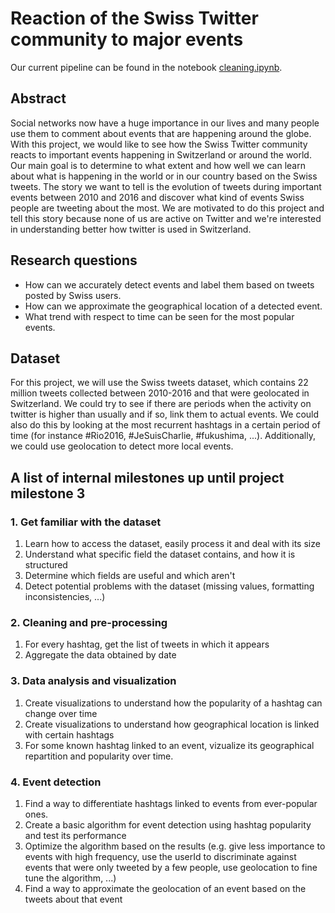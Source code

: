 # Reaction of the Swiss Twitter community to major events
Our current pipeline can be found in the notebook [cleaning.ipynb](cleaning.ipynb).

## Abstract
Social networks now have a huge importance in our lives and many people use them to comment about events that are happening around the globe. With this project, we would like to see how the Swiss Twitter community reacts to important events happening in Switzerland or around the world. Our main goal is to determine to what extent and how well we can learn about what is happening in the world or in our country based on the Swiss tweets. The story we want to tell is the evolution of tweets during important events between 2010 and 2016 and discover what kind of events Swiss people are tweeting about the most. We are motivated to do this project and tell this story because none of us are active on Twitter and we're interested in understanding better how twitter is used in Switzerland.

## Research questions
- How can we accurately detect events and label them based on tweets posted by Swiss users.
- How can we approximate the geographical location of a detected event.
- What trend with respect to time can be seen for the most popular events.

## Dataset
For this project, we will use the Swiss tweets dataset, which contains 22 million tweets collected between 2010-2016 and that were geolocated in Switzerland. We could try to see if there are periods when the activity on twitter is higher than usually and if so, link them to actual events. We could also do this by looking at the most recurrent hashtags in a certain period of time (for instance #Rio2016, #JeSuisCharlie, #fukushima, ...). Additionally, we could use geolocation to detect more local events.

## A list of internal milestones up until project milestone 3
### 1. Get familiar with the dataset 
1. Learn how to access the dataset, easily process it and deal with its size
2. Understand what specific field the dataset contains, and how it is structured
3. Determine which fields are useful and which aren't
4. Detect potential problems with the dataset (missing values, formatting inconsistencies, ...)

### 2. Cleaning and pre-processing
1. For every hashtag, get the list of tweets in which it appears
2. Aggregate the data obtained by date

### 3. Data analysis and visualization
1. Create visualizations to understand how the popularity of a hashtag can change over time
2. Create visualizations to understand how geographical location is linked with certain hashtags
3. For some known hashtag linked to an event, vizualize its geographical repartition and popularity over time.

### 4. Event detection
1. Find a way to differentiate hashtags linked to events from ever-popular ones.
2. Create a basic algorithm for event detection using hashtag popularity and test its performance
3. Optimize the algorithm based on the results (e.g. give less importance to events with high frequency, use the userId to discriminate against events that were only tweeted by a few people, use geolocation to fine tune the algorithm, ...)
4. Find a way to approximate the geolocation of an event based on the tweets about that event
